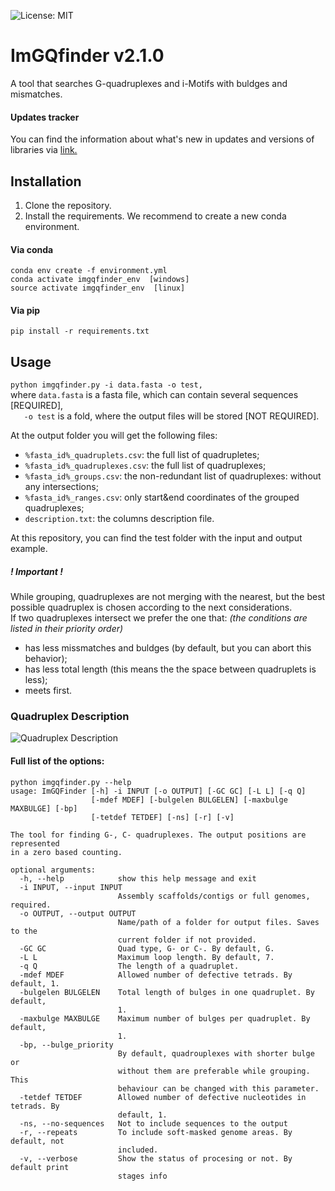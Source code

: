![License: MIT](https://img.shields.io/badge/License-MIT-blue.svg)
# ImGQfinder v2.1.0
A tool that searches G-quadruplexes and i-Motifs with buldges and mismatches.

#### Updates tracker
You can find the information about what's new in updates and versions of libraries via [link.](https://github.com/PollyTikhonova/ImGQfinder/blob/master/version_tracker.md)

## Installation
1. Clone the repository. 
2. Install the requirements. We recommend to create a new conda environment.

#### Via conda
```
conda env create -f environment.yml
conda activate imgqfinder_env  [windows]
source activate imgqfinder_env  [linux]
```
#### Via pip
```
pip install -r requirements.txt
```


## Usage
```python imgqfinder.py -i data.fasta -o test,```\
where ```data.fasta``` is a fasta file, which can contain several sequences [REQUIRED],\
```   -o test``` is a fold, where the output files will be stored [NOT REQUIRED].
    
At the output folder you will get the following files:
 - `%fasta_id%_quadruplets.csv`: the full list of quadrupletes;
 - `%fasta_id%_quadruplexes.csv`: the full list of quadruplexes;
 - `%fasta_id%_groups.csv`: the non-redundant list of quadruplexes: without any intersections;
 - `%fasta_id%_ranges.csv`: only start&end coordinates of the grouped quadruplexes;
 - `description.txt`: the columns description file.
 
 At this repository, you can find the test folder with the input and output example.
 
 ##### ! Important !
While grouping, quadruplexes are not merging with the nearest, but the best possible quadruplex is chosen according to the next considerations. \
If two quadruplexes intersect we prefer the one that: *(the conditions are listed in their priority order)*
 - has less missmatches and buldges (by default, but you can abort this behavior);
 - has less total length (this means the the space between quadruplets is less);
 - meets first.
    
    
### Quadruplex Description
![Quadruplex Description](https://github.com/PollyTikhonova/ImGQfinder/raw/master/ImGQfinder_scheme.png)
 

#### Full list of the options:
```
python imgqfinder.py --help                     
usage: ImGQFinder [-h] -i INPUT [-o OUTPUT] [-GC GC] [-L L] [-q Q]
                  [-mdef MDEF] [-bulgelen BULGELEN] [-maxbulge MAXBULGE] [-bp]
                  [-tetdef TETDEF] [-ns] [-r] [-v]

The tool for finding G-, C- quadruplexes. The output positions are represented
in a zero based counting.

optional arguments:
  -h, --help            show this help message and exit
  -i INPUT, --input INPUT
                        Assembly scaffolds/contigs or full genomes, required.
  -o OUTPUT, --output OUTPUT
                        Name/path of a folder for output files. Saves to the
                        current folder if not provided.
  -GC GC                Quad type, G- or C-. By default, G.
  -L L                  Maximum loop length. By default, 7.
  -q Q                  The length of a quadruplet.
  -mdef MDEF            Allowed number of defective tetrads. By default, 1.
  -bulgelen BULGELEN    Total length of bulges in one quadruplet. By default,
                        1.
  -maxbulge MAXBULGE    Maximum number of bulges per quadruplet. By default,
                        1.
  -bp, --bulge_priority
                        By default, quadrouplexes with shorter bulge or
                        without them are preferable while grouping. This
                        behaviour can be changed with this parameter.
  -tetdef TETDEF        Allowed number of defective nucleotides in tetrads. By
                        default, 1.
  -ns, --no-sequences   Not to include sequences to the output
  -r, --repeats         To include soft-masked genome areas. By default, not
                        included.
  -v, --verbose         Show the status of procesing or not. By default print
                        stages info
```
